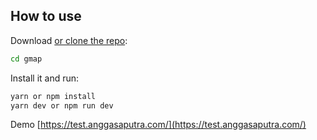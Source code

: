 ## How to use

Download [or clone the repo](https://github.com/jt3angga/gmap):

```sh
cd gmap
```

Install it and run:

```sh
yarn or npm install
yarn dev or npm run dev
```

Demo [https://test.anggasaputra.com/](https://test.anggasaputra.com/)

